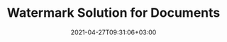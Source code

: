 ---
############################# Static ############################
layout: "product"
date: 2021-04-27T09:31:06+03:00
draft: false

############################# Head ############################
head_title: "Watermark Solution | On Premise APIs and Free App - GroupDocs"
head_description: "Add watermark to PDF, images and documents. Watermarking Solution for Microsoft Office, PDF, OpenDocument, Image File Formats and more."

############################# Header ############################
title: "Watermark Solution for Documents"
description: "Quickly apply & manipulate text and image based watermarks of your documents and images with smart search.‎"

############################# APIs ###############################
apis:
  enable: true

  api:
    # api loop
    - title: "GroupDocs.Watermark High Code APIs Include"
      link: "/watermark/"
      label: "View All High Code APIs"
      api_product:
        # api_product loop
        - link: "/watermark/net/"
          img_alt: "GroupDocs.Watermark for .NET"
          image: "https://www.groupdocs.cloud/templates/groupdocs/images/product-logos/groupdocs-watermark-net.png"
          product: "GroupDocs.Watermark for"
          platform: ".NET"
          content: "Search, add or remove text or image watermarks from multitude of file formats within your .NET applications."

        # api_product loop
        - link: "/watermark/java/"
          img_alt: "GroupDocs.Watermark for Java"
          image: "https://www.groupdocs.cloud/templates/groupdocs/images/product-logos/groupdocs-watermark-java.png"
          product: "GroupDocs.Watermark for"
          platform: "Java"
          content: "On Premise APIs for Java based applications to manipulate watermarks for MS Office, OpenOffice, portable documents, image, drawings and more."

    # api loop
    - title: "GroupDocs.Watermark Low Code APIs Include"
      link: "https://products.groupdocs.cloud/watermark"
      label: "View All Low Code APIs"
      api_product:
        # api_product loop
        - link: "https://products.groupdocs.cloud/watermark/net"
          img_alt: "GroupDocs.Watermark Cloud SDK for .NET"
          image: "https://www.groupdocs.cloud/templates/groupdocscloud/images/sdk/272x272/groupdocs_watermark-for-net.png"
          product: "GroupDocs.Watermark"
          platform: "Cloud SDK for .NET"
          content: "Use watermark REST API with .NET SDK to apply, find, edit and remove watermarks from document formats within .NET applications."

        # api_product loop
        - link: "https://products.groupdocs.cloud/watermark/java"
          img_alt: "GroupDocs.Watermark Cloud SDK for Java"
          image: "https://www.groupdocs.cloud/templates/groupdocscloud/images/sdk/272x272/groupdocs_watermark-for-java.png"
          product: "GroupDocs.Watermark"
          platform: "Cloud SDK for Java"
          content: "Empower your Java applications with flexible watermarks management features using watermark SDK for Java."

    # api loop
    - title: "GroupDocs.Watermark No Code Apps Include"
      link: "https://products.groupdocs.app/watermark"
      label: "View All No Code Apps"
      api_product:
        # api_product loop
        - link: "https://products.groupdocs.app/watermark/total"
          img_alt: "GroupDocs.Watermark Total"
          image: "https://www.aspose.cloud/templates/asposeapp/images/products/logo/aspose_watermark-app.png"
          product: "GroupDocs.Watermark"
          platform: "Total"
          content: "Free online app to add watermarks to Word, PowerPoint, Excel, PDF and 40+ other file formats."

        # api_product loop
        - link: "https://products.groupdocs.app/watermark/docx"
          img_alt: "GroupDocs.Watermark DOCX"
          image: "https://www.aspose.cloud/templates/groupdocsapp/images/products/logo/groupdocs_words-app.png"
          product: "GroupDocs.Watermark"
          platform: "DOCX"
          content: "Add text-based watermarks to Microsoft Word documents online."

        # api_product loop
        - link: "https://products.groupdocs.app/watermark/pdf"
          img_alt: "GroupDocs.Watermark PDF"
          image: "https://www.aspose.cloud/templates/groupdocsapp/images/products/logo/groupdocs_pdf-app.png"
          product: "GroupDocs.Watermark"
          platform: "PDF"
          content: "Online free app providing the capability to watermark PDF documents."

############################# Back to top ###############################
back_to_top:
  enable: true
---